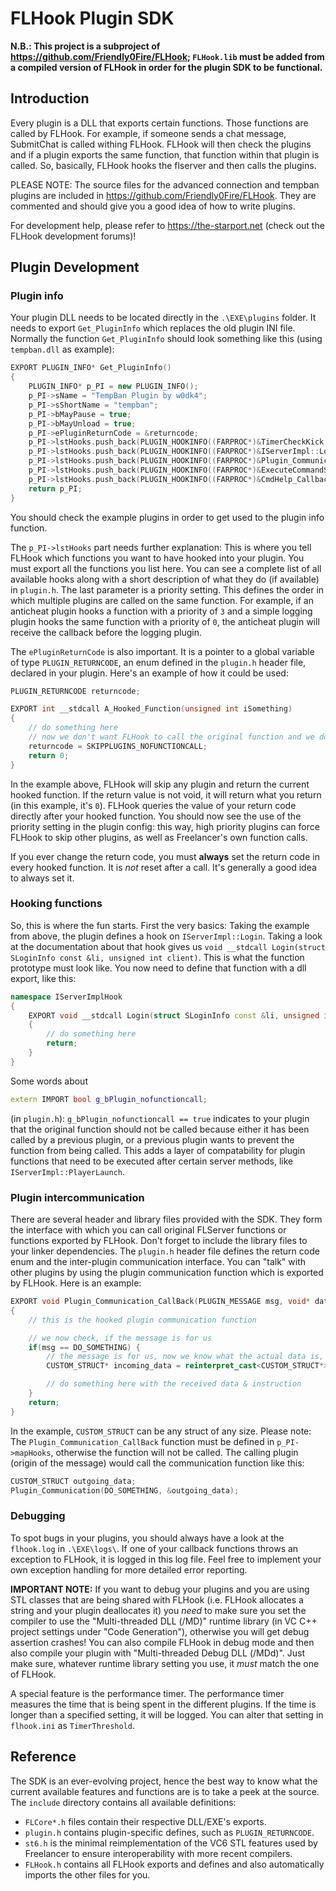 # FLHook Plugin SDK

**N.B.: This project is a subproject of https://github.com/Friendly0Fire/FLHook; `FLHook.lib` must be added from a compiled version of FLHook in order for the plugin SDK to be functional.**

## Introduction

Every plugin is a DLL that exports certain functions. Those functions are called by FLHook. For example, if someone sends a chat message, SubmitChat is called withing FLHook. FLHook will then check the plugins and if a plugin exports the same function, that function within that plugin is called. So, basically, FLHook hooks the flserver and then calls the plugins.

PLEASE NOTE: The source files for the advanced connection and tempban plugins are included in https://github.com/Friendly0Fire/FLHook. They are commented and should give you a good idea of how to write plugins.

For development help, please refer to https://the-starport.net (check out the FLHook development forums)!

## Plugin Development

### Plugin info

Your plugin DLL needs to be located directly in the `.\EXE\plugins` folder. It needs to export `Get_PluginInfo` which replaces the old plugin INI file. Normally the function `Get_PluginInfo` should look something like this (using `tempban.dll` as example):

```cpp
EXPORT PLUGIN_INFO* Get_PluginInfo()
{
	PLUGIN_INFO* p_PI = new PLUGIN_INFO();
	p_PI->sName = "TempBan Plugin by w0dk4";
	p_PI->sShortName = "tempban";
	p_PI->bMayPause = true;
	p_PI->bMayUnload = true;
	p_PI->ePluginReturnCode = &returncode;
	p_PI->lstHooks.push_back(PLUGIN_HOOKINFO((FARPROC*)&TimerCheckKick, PLUGIN_TimerCheckKick, 0));
	p_PI->lstHooks.push_back(PLUGIN_HOOKINFO((FARPROC*)&IServerImpl::Login, PLUGIN_IServerImpl_Login, 0));
	p_PI->lstHooks.push_back(PLUGIN_HOOKINFO((FARPROC*)&Plugin_Communication_CallBack, PLUGIN_Plugin_Communication, 0));
	p_PI->lstHooks.push_back(PLUGIN_HOOKINFO((FARPROC*)&ExecuteCommandString_Callback, PLUGIN_ExecuteCommandString_Callback, 0));
	p_PI->lstHooks.push_back(PLUGIN_HOOKINFO((FARPROC*)&CmdHelp_Callback, PLUGIN_CmdHelp_Callback, 0));
	return p_PI;
}
```

You should check the example plugins in order to get used to the plugin info function.

The `p_PI->lstHooks` part needs further explanation: This is where you tell FLHook which functions you want to have hooked into your plugin. You must export all the functions you list here. You can see a complete list of all available hooks along with a short description of what they do (if available) in `plugin.h`. The last parameter is a priority setting. This defines the order in which multiple plugins are called on the same function. For example, if an anticheat plugin hooks a function with a priority of `3` and a simple logging plugin hooks the same function with a priority of `0`, the anticheat plugin will receive the callback before the logging plugin.

The `ePluginReturnCode` is also important. It is a pointer to a global variable of type `PLUGIN_RETURNCODE`, an enum defined in the `plugin.h` header file, declared in your plugin. Here's an example of how it could be used:
```cpp
PLUGIN_RETURNCODE returncode;

EXPORT int __stdcall A_Hooked_Function(unsigned int iSomething)
{
	// do something here
	// now we don't want FLHook to call the original function and we don't want other plugins to be called either, so we change the return code
	returncode = SKIPPLUGINS_NOFUNCTIONCALL;
	return 0;
}
```

In the example above, FLHook will skip any plugin and return the current hooked function. If the return value is not void, it will return what you return (in this example, it's `0`). FLHook queries the value of your return code directly after your hooked function. You should now see the use of the priority setting in the plugin config: this way, high priority plugins can force FLHook to skip other plugins, as well as Freelancer's own function calls.

If you ever change the return code, you must **always** set the return code in every hooked function. It is *not* reset after a call. It's generally a good idea to always set it.

### Hooking functions

So, this is where the fun starts. First the very basics: Taking the example from above, the plugin defines a hook on `IServerImpl::Login`. Taking a look at the documentation about that hook gives us `void __stdcall Login(struct SLoginInfo const &li, unsigned int client)`. This is what the function prototype must look like. You now need to define that function with a dll export, like this:

```cpp
namespace IServerImplHook
{
	EXPORT void __stdcall Login(struct SLoginInfo const &li, unsigned int client)
	{
		// do something here
		return;
	}
}
```

Some words about
```cpp
extern IMPORT bool g_bPlugin_nofunctioncall;
```
(in `plugin.h`): `g_bPlugin_nofunctioncall == true` indicates to your plugin that the original function should not be called because either it has been called by a previous plugin, or a previous plugin wants to prevent the function from being called. This adds a layer of compatability for plugin functions that need to be executed after certain server methods, like `IServerImpl::PlayerLaunch`.

### Plugin intercommunication

There are several header and library files provided with the SDK. They form the interface with which you can call original FLServer functions or functions exported by FLHook. Don't forget to include the library files to your linker dependencies. The `plugin.h` header file defines the return code enum and the inter-plugin communication interface. You can "talk" with other plugins by using the plugin communication function which is exported by FLHook. Here is an example:

```cpp
EXPORT void Plugin_Communication_CallBack(PLUGIN_MESSAGE msg, void* data)
{
	// this is the hooked plugin communication function

	// we now check, if the message is for us
	if(msg == DO_SOMETHING) {
		// the message is for us, now we know what the actual data is, so we do a reinterpret cast
		CUSTOM_STRUCT* incoming_data = reinterpret_cast<CUSTOM_STRUCT*>(data);

		// do something here with the received data & instruction
	}
	return;
}
```

In the example, `CUSTOM_STRUCT` can be any struct of any size. Please note: The
`Plugin_Communication_CallBack` function must be defined in `p_PI->mapHooks`, otherwise the function will not be called. The calling plugin (origin of the message) would call the communication function like this:

```cpp
CUSTOM_STRUCT outgoing_data;
Plugin_Communication(DO_SOMETHING, &outgoing_data);
```

### Debugging

To spot bugs in your plugins, you should always have a look at the `flhook.log` in `.\EXE\logs\`. If one of your callback functions throws an exception to FLHook, it is logged in this log file. Feel free to implement your own exception handling for more detailed error reporting.

**IMPORTANT NOTE:** If you want to debug your plugins and you are using STL classes that are being shared with FLHook (i.e. FLHook allocates a string and your plugin deallocates it) you *need* to make sure you set the compiler to use the "Multi-threaded DLL (/MD)" runtime library (in VC C++ project settings under "Code Generation"), otherwise you will get debug assertion crashes! You can also compile FLHook in debug mode and then also compile your plugin with "Multi-threaded Debug DLL (/MDd)". Just make sure, whatever runtime library setting you use, it *must* match the one of FLHook.

A special feature is the performance timer. The performance timer measures the time that is being spent in the different plugins. If the time is longer than a specified setting, it will be logged. You can alter that setting in `flhook.ini` as `TimerThreshold`.

## Reference

The SDK is an ever-evolving project, hence the best way to know what the current available features and functions are is to take a peek at the source. The `include` directory contains all available definitions:
 * `FLCore*.h` files contain their respective DLL/EXE's exports.
 * `plugin.h` contains plugin-specific defines, such as `PLUGIN_RETURNCODE`.
 * `st6.h` is the minimal reimplementation of the VC6 STL features used by Freelancer to ensure interoperability with more recent compilers.
 * `FLHook.h` contains all FLHook exports and defines and also automatically imports the other files for you.